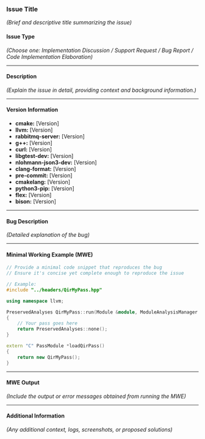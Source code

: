 ### **Issue Title**
*(Brief and descriptive title summarizing the issue)*

#### **Issue Type**
*(Choose one: Implementation Discussion / Support Request / Bug Report / Code Implementation Elaboration)*

---

#### **Description**

*(Explain the issue in detail, providing context and background information.)*

---

#### **Version Information**

- **cmake:** [Version]
- **llvm:** [Version]
- **rabbitmq-server:** [Version]
- **g++:** [Version]
- **curl:** [Version]
- **libgtest-dev:** [Version]
- **nlohmann-json3-dev:** [Version]
- **clang-format:** [Version]
- **pre-commit:** [Version]
- **cmakelang:** [Version]
- **python3-pip:** [Version]
- **flex:** [Version]
- **bison:** [Version]

---

#### **Bug Description**

*(Detailed explanation of the bug)*

---

#### **Minimal Working Example (MWE)**

```cpp
// Provide a minimal code snippet that reproduces the bug
// Ensure it's concise yet complete enough to reproduce the issue

// Example:
#include "../headers/QirMyPass.hpp"

using namespace llvm;

PreservedAnalyses QirMyPass::run(Module &module, ModuleAnalysisManager &MAM)
{
    // Your pass goes here
    return PreservedAnalyses::none();
}

extern "C" PassModule *loadQirPass()
{
    return new QirMyPass();
}
```

---

#### **MWE Output**

*(Include the output or error messages obtained from running the MWE)*

---

#### **Additional Information**

*(Any additional context, logs, screenshots, or proposed solutions)*
